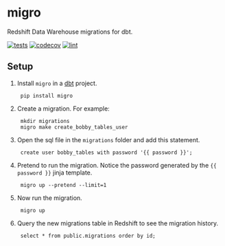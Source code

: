 # migro

Redshift Data Warehouse migrations for dbt.

[![tests](https://github.com/troyharvey/migro/actions/workflows/pytest.yml/badge.svg)](https://github.com/troyharvey/migro/actions)
[![codecov](https://codecov.io/gh/troyharvey/migro/branch/main/graph/badge.svg?token=TU861V5K46)](https://codecov.io/gh/troyharvey/migro)
[![lint](https://github.com/troyharvey/migro/actions/workflows/flake8.yml/badge.svg)](https://github.com/troyharvey/migro/actions)

## Setup

1. Install `migro` in a [dbt](https://getdbt.com) project.

        pip install migro

1. Create a migration. For example:

        mkdir migrations
        migro make create_bobby_tables_user

1. Open the sql file in the `migrations` folder and add this statement.

        create user bobby_tables with password '{{ password }}';

1. Pretend to run the migration. Notice the password generated by the `{{ password }}` jinja template.

        migro up --pretend --limit=1

1. Now run the migration.

        migro up

1. Query the new migrations table in Redshift to see the migration history.

        select * from public.migrations order by id;
